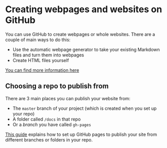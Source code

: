 # Creating webpages and websites on GitHub

You can use GitHub to create webpages or whole websites. There are a couple of main ways to do this:

* Use the automatic webpage generator to take your existing Markdown files and turn them into webpages
* Create HTML files yourself

[You can find more information here](https://help.github.com/categories/github-pages-basics/)

## Choosing a repo to publish from

There are 3 main places you can publish your website from:

* The `master` branch of your project (which is created when you set up your repo)
* A folder called `/docs` in that repo
* Or a *branch* you have called `gh-pages`

[This guide](https://help.github.com/articles/configuring-a-publishing-source-for-github-pages/) explains how to set up GitHub pages to publish your site from different branches or folders in your repo.
